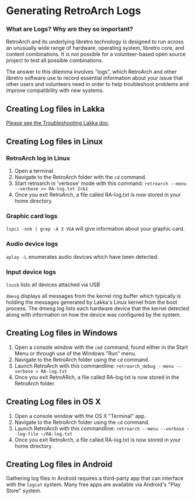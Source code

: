 # Generating RetroArch Logs

### What are Logs? Why are they so important?

RetroArch and its underlying libretro technology is designed to run across an unusually wide range of hardware, operating system, libretro core, and content combinations. It is not possible for a volunteer-based open source project to test all possible combinations.

The answer to this dilemma involves "logs", which RetroArch and other libretro software use to record essential information about your issue that other users and volunteers need in order to help troubleshoot problems and improve compatibility with new systems.

## Creating Log files in Lakka
[Please see the Troubleshooting Lakka doc](http://www.lakka.tv/doc/Troubleshooting-Lakka/).

## Creating Log files in Linux

### RetroArch log in Linux
1. Open a terminal.
2. Navigate to the RetroArch folder with the `cd` command.
3. Start retroarch in 'verbose' mode with this command: `retroarch --menu --verbose >> RA-log.txt 2>&1`
4. Once you exit RetroArch, a file called RA-log.txt is now stored in your home directory.

### Graphic card logs
`lspci -nnk | grep -A 3 VGA` will give information about your graphic card.

### Audio device logs
`aplay -L` enumerates audio devices which have been detected.

### Input device logs
`lsusb` lists all devices attached via USB

`dmesg` displays all messages from the kernel ring buffer which typically is holding the messages generated by Lakka's Linux kernel from the boot process. The dmesg log lists each hardware device that the kernel detected along with information on how the device was configured by the system.

## Creating Log files in Windows
1. Open a console window with the `cmd` command, found either in the Start Menu or through use of the Windows "Run" menu. 
2. Navigate to the RetroArch folder using the `cd` command.
3. Launch RetroArch with this commandline: `retroarch_debug --menu --verbose > RA-log.txt`
4. Once you exit RetroARch, a file called RA-log.txt is now stored in the RetroArch folder.

## Creating Log files in OS X
1. Open a console window with the OS X "Terminal" app.
2. Navigate to the RetroArch folder using the `cd` command.
3. Launch RetroArch with this commandline: `retroarch --menu --verbose --log-file ~/RA-log.txt`
4. Once you exit RetroArch, a file called RA-log.txt is now stored in your home directory.

## Creating Log files in Android
Gathering log files in Android requires a third-party app that can interface with the `logcat` system. Many free apps are available via Android's "Play Store" system.
